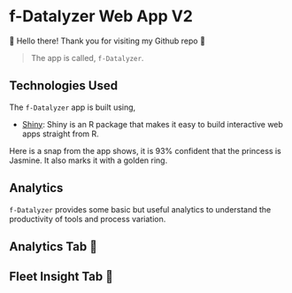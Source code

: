 # f-Datalyzer Web App V2

👋 Hello there! Thank you for visiting my Github repo :pray:
> The app is called, `f-Datalyzer`. 

## Technologies Used

The `f-Datalyzer` app is built using,

- [Shiny](https://shiny.rstudio.com/): Shiny is an R package that makes it easy to build interactive web apps straight from R.

Here is a snap from the app shows, it is 93% confident that the princess is Jasmine. It also marks it with a golden ring.

##  Analytics
`f-Datalyzer` provides some basic but useful analytics to understand the productivity of tools and process variation.

## Analytics Tab 🔗

## Fleet Insight Tab 🔗
